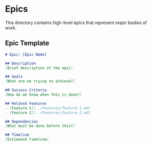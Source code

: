 # Epics

This directory contains high-level epics that represent major bodies of work.

## Epic Template

```markdown
# Epic: [Epic Name]

## Description
[Brief description of the epic]

## Goals
[What are we trying to achieve?]

## Success Criteria
[How do we know when this is done?]

## Related Features
- [Feature 1](../Features/feature-1.md)
- [Feature 2](../Features/feature-2.md)

## Dependencies
[What must be done before this?]

## Timeline
[Estimated timeline]
```
